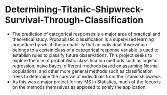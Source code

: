 # Determining-Titanic-Shipwreck-Survival-Through-Classification
-  The prediction of categorical responses is a major area of practical and theoretical study. Probabilistic 
   classification is a supervised learning procedure by which the probability that an individual observation 
   belongs to a certain class of a categorical response variable is used to establish rules to classify future 
   observations. This project seeks to explore the use of probabilistic classification methods such as logistic 
   regression, naive bayes, different methods based on assuming Normal populations, and other more general 
   methods such as classification trees to determine the survival of individuals from the Titanic shipwreck. 
-  As this was a major project for my MS in Statistics, much of the focus is on the methods themselves as apposed 
   to solely the application.
